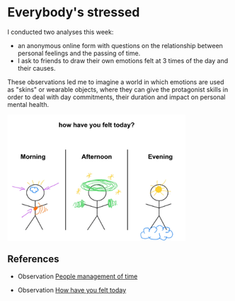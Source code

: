 # Everybody's stressed

I conducted two analyses this week:
* an anonymous online form with questions on the relationship between personal feelings and the passing of time.
* I ask to friends to draw their own emotions felt at 3 times of the day and their causes.

These observations led me to imagine a world in which emotions are used as "skins" or wearable objects, where they can give the protagonist skills in order to deal with day commitments, their duration and impact on personal mental health. 


<img
  src="../process/How have you felt today/results/2.jpg"
  alt="representatino on emotions"
  style="display: block;  width: 80%;">

  ## References
   * Observation [People management of time](https://github.com/michelle-po/head-md-time-in-time-out/tree/main/process/People%20management%20of%20time)

   * Observation [ How have you felt today](https://github.com/michelle-po/head-md-time-in-time-out/tree/main/process/How%20have%20you%20felt%20today)
